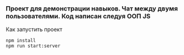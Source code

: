 ### Проект для демонстрации навыков. Чат между двумя пользователями. Код написан следуя ООП JS

Как запустить проект 
```
npm install 
npm run start:server
```
